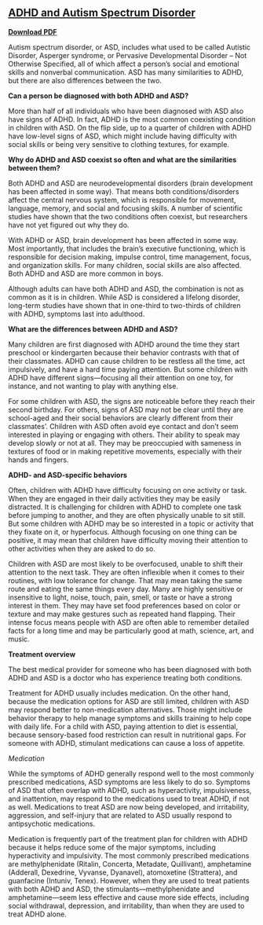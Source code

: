 ## [ADHD and Autism Spectrum Disorder](https://chadd.org/about-adhd/adhd-and-autism-spectrum-disorder/)

[**Download PDF**](https://d393uh8gb46l22.cloudfront.net/wp-content/uploads/2019/03/ADHD-and-Autism-Spectrum-Disorder.pdf) 

 

Autism spectrum disorder, or ASD, includes what used to be called Autistic Disorder, Asperger syndrome, or Pervasive Developmental Disorder – Not Otherwise Specified, all of which affect a person’s social and emotional skills and nonverbal communication. ASD has many similarities to ADHD, but there are also differences between the two.

**Can a person be diagnosed with both ADHD and ASD?**

More than half of all individuals who have been diagnosed with ASD also have signs of ADHD. In fact, ADHD is the most common coexisting condition in children with ASD. On the flip side, up to a quarter of children with ADHD have low-level signs of ASD, which might include having difficulty with social skills or being very sensitive to clothing textures, for example.

**Why do ADHD and ASD coexist so often and what are the similarities between them?**

Both ADHD and ASD are neurodevelopmental disorders (brain development has been affected in some way). That means both conditions/disorders affect the central nervous system, which is responsible for movement, language, memory, and social and focusing skills.  A number of scientific studies have shown that the two conditions often coexist, but researchers have not yet figured out why they do.

With ADHD or ASD, brain development has been affected in some way.  Most importantly, that includes the brain’s executive functioning, which is responsible for decision making, impulse control, time management, focus, and organization skills. For many children, social skills are also affected. Both ADHD and ASD are more common in boys.

Although adults can have both ADHD and ASD, the combination is not as common as it is in children. While ASD is considered a lifelong disorder, long-term studies have shown that in one-third to two-thirds of children with ADHD, symptoms last into adulthood.

**What are the differences between ADHD and ASD?**

Many children are first diagnosed with ADHD around the time they start preschool or kindergarten because their behavior contrasts with that of their classmates. ADHD can cause children to be restless all the time, act impulsively, and have a hard time paying attention. But some children with ADHD have different signs—focusing all their attention on one toy, for instance, and not wanting to play with anything else.

For some children with ASD, the signs are noticeable before they reach their second birthday. For others, signs of ASD may not be clear until they are school-aged and their social behaviors are clearly different from their classmates’. Children with ASD often avoid eye contact and don’t seem interested in playing or engaging with others. Their ability to speak may develop slowly or not at all. They may be preoccupied with sameness in textures of food or in making repetitive movements, especially with their hands and fingers.

**ADHD- and ASD-specific behaviors**

Often, children with ADHD have difficulty focusing on one activity or task. When they are engaged in their daily activities they may be easily distracted. It is challenging for children with ADHD to complete one task before jumping to another, and they are often physically unable to sit still. But some children with ADHD may be so interested in a topic or activity that they fixate on it, or hyperfocus. Although focusing on one thing can be positive, it may mean that children have difficulty moving their attention to other activities when they are asked to do so.

Children with ASD are most likely to be overfocused, unable to shift their attention to the next task. They are often inflexible when it comes to their routines, with low tolerance for change. That may mean taking the same route and eating the same things every day. Many are highly sensitive or insensitive to light, noise, touch, pain, smell, or taste or have a strong interest in them. They may have set food preferences based on color or texture and may make gestures such as repeated hand flapping. Their intense focus means people with ASD are often able to remember detailed facts for a long time and may be particularly good at math, science, art, and music.

**Treatment overview**

The best medical provider for someone who has been diagnosed with both ADHD and ASD is a doctor who has experience treating both conditions.

Treatment for ADHD usually includes medication. On the other hand, because the medication options for ASD are still limited, children with ASD may respond better to non-medication alternatives. Those might include behavior therapy to help manage symptoms and skills training to help cope with daily life. For a child with ASD, paying attention to diet is essential, because sensory-based food restriction can result in nutritional gaps. For someone with ADHD, stimulant medications can cause a loss of appetite.

*Medication*

While the symptoms of ADHD generally respond well to the most commonly prescribed medications, ASD symptoms are less likely to do so.  Symptoms of ASD that often overlap with ADHD, such as hyperactivity, impulsiveness, and inattention, may respond to the medications used to treat ADHD, if not as well. Medications to treat ASD are now being developed, and irritability, aggression, and self-injury that are related to ASD usually respond to antipsychotic medications.

Medication is frequently part of the treatment plan for children with ADHD because it helps reduce some of the major symptoms, including hyperactivity and impulsivity. The most commonly prescribed medications are methylphenidate (Ritalin, Concerta, Metadate, Quillivant), amphetamine (Adderall, Dexedrine, Vyvanse, Dyanavel), atomoxetine (Strattera), and guanfacine (Intuniv, Tenex). However, when they are used to treat patients with both ADHD and ASD, the stimulants—methylphenidate and amphetamine—seem less effective and cause more side effects, including social withdrawal, depression, and irritability, than when they are used to treat ADHD alone.

